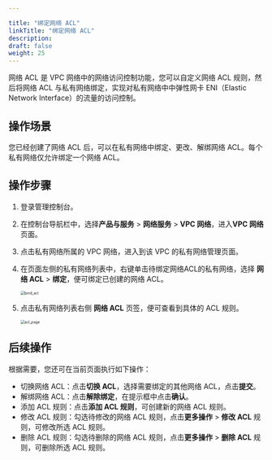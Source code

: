 ```yaml
---

title: "绑定网络 ACL"
linkTitle: "绑定网络 ACL"
description:
draft: false
weight: 25
---
```


网络 ACL 是 VPC 网络中的网络访问控制功能，您可以自定义网络 ACL 规则，然后将网络 ACL 与私有网络绑定，实现对私有网络中中弹性网卡 ENI（Elastic Network Interface）的流量的访问控制。

## 操作场景

您已经创建了网络 ACL 后，可以在私有网络中绑定、更改、解绑网络 ACL。每个私有网络仅允许绑定一个网络 ACL。

## 操作步骤

1. 登录管理控制台。

2. 在控制台导航栏中，选择**产品与服务** > **网络服务** > **VPC 网络**，进入**VPC 网络**页面。

3. 点击私有网络所属的 VPC 网络，进入到该 VPC 的私有网络管理页面。

4. 在页面左侧的私有网络列表中，右键单击待绑定网络ACL的私有网络，选择 **网络 ACL**  > **绑定**，便可绑定已创建的网络 ACL。

   <img src="/network/vpc_2.0/_images/502025_bind_acl.png" alt="bind_acl" style="zoom:50%;" />

5. 点击私有网络列表右侧 **网络 ACL** 页签，便可查看到具体的 ACL 规则。

   <img src="/network/vpc_2.0/_images/502025_acl_page.png" alt="acl_page" style="zoom:50%;" />

## 后续操作

根据需要，您还可在当前页面执行如下操作：

- 切换网络 ACL：点击**切换 ACL**，选择需要绑定的其他网络 ACL，点击**提交**。
- 解绑网络 ACL：点击**解除绑定**，在提示框中点击**确认**。
- 添加 ACL 规则：点击**添加 ACL 规则**，可创建新的网络 ACL 规则。
- 修改 ACL 规则：勾选待修改的网络 ACL 规则，点击**更多操作** > **修改 ACL** 规则，可修改所选 ACL 规则。
- 删除 ACL 规则：勾选待删除的网络 ACL 规则，点击**更多操作** > **删除 ACL** 规则，可删除所选 ACL 规则。

